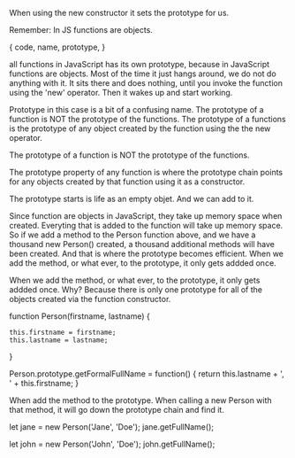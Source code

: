 When using the new constructor it sets the prototype for us. 

Remember: In JS functions are objects. 

{
    code,
    name,
    prototype,
}

all functions in JavaScript has its own prototype, because in JavaScript functions
are objects. Most of the time it just hangs around, we do not do anything with it. 
It sits there and does nothing, until you invoke the function using the 'new' operator. 
Then it wakes up and start working. 

Prototype in this case is a bit of a confusing name. The prototype of a function is NOT
the prototype of the functions. The prototype of a functions is the prototype of any
object created by the function using the the new operator. 

The prototype of a function is NOT the prototype of the functions.

The prototype property of any function is where the prototype chain points for any objects
created by that function using it as a constructor. 

The prototype starts is life as an empty objet. And we can add to it. 

Since function are objects in JavaScript, they take up memory space when created. Everyting
that is added to the function will take up memory space. So if we add a method to the 
Person function above, and we have a thousand new Person() created, a thousand additional
methods will have been created. And that is where the prototype becomes efficient. When we
add the method, or what ever, to the prototype, it only gets addded once. 

When we add the method, or what ever, to the prototype, it only gets addded once. Why? Because there is only one prototype for all of the objects created via the function constructor. 

function Person(firstname, lastname) {

    this.firstname = firstname;
    this.lastname = lastname;

}

Person.prototype.getFormalFullName = function() {
    return this.lastname + ', ' + this.firstname;
}

When add the method to the prototype. When calling a new Person with that method, 
it will go down the prototype chain and find it. 

let jane = new Person('Jane', 'Doe');
jane.getFullName();

let john = new Person('John', 'Doe');
john.getFullName();

